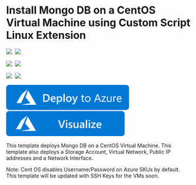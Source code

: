 # Install Mongo DB on a CentOS Virtual Machine using Custom Script Linux Extension

<IMG SRC="https://azurequickstartsservice.blob.core.windows.net/badges/mongodb-on-centos/PublicLastTestDate.svg" />&nbsp;
<IMG SRC="https://azurequickstartsservice.blob.core.windows.net/badges/mongodb-on-centos/PublicDeployment.svg" />&nbsp;

<IMG SRC="https://azurequickstartsservice.blob.core.windows.net/badges/mongodb-on-centos/FairfaxLastTestDate.svg" />&nbsp;
<IMG SRC="https://azurequickstartsservice.blob.core.windows.net/badges/mongodb-on-centos/FairfaxDeployment.svg" />&nbsp;

<IMG SRC="https://azurequickstartsservice.blob.core.windows.net/badges/mongodb-on-centos/BestPracticeResult.svg" />&nbsp;
<IMG SRC="https://azurequickstartsservice.blob.core.windows.net/badges/mongodb-on-centos/CredScanResult.svg" />&nbsp;

<a href="https://portal.azure.com/#create/Microsoft.Template/uri/https%3A%2F%2Fraw.githubusercontent.com%2FAzure%2Fazure-quickstart-templates%2Fmaster%2Fmongodb-on-centos%2Fazuredeploy.json" target="_blank">
    <img src="https://raw.githubusercontent.com/Azure/azure-quickstart-templates/master/1-CONTRIBUTION-GUIDE/images/deploytoazure.svg?sanitize=true"/>
</a>
<a href="http://armviz.io/#/?load=https%3A%2F%2Fraw.githubusercontent.com%2FAzure%2Fazure-quickstart-templates%2Fmaster%2Fmongodb-on-centos%2Fazuredeploy.json" target="_blank">
    <img src="https://raw.githubusercontent.com/Azure/azure-quickstart-templates/master/1-CONTRIBUTION-GUIDE/images/visualizebutton.svg?sanitize=true"/>
</a>

This template deploys Mongo DB on a CentOS Virtual Machine. This template also deploys a Storage Account, Virtual Network, Public IP addresses and a Network Interface.

Note: Cent OS disables Username/Password on Azure SKUs by default. This template will be updated with SSH Keys for the VMs soon.

